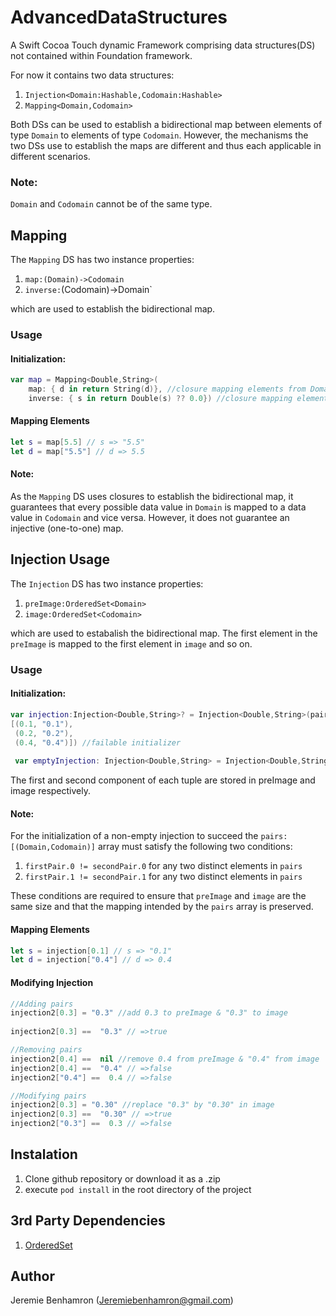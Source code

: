 # AdvancedDataStructures

A Swift Cocoa Touch dynamic Framework comprising data structures(DS) not contained within Foundation framework.

For now it contains two data structures:

1. `Injection<Domain:Hashable,Codomain:Hashable>`
2. `Mapping<Domain,Codomain>`

Both DSs can be used to establish a bidirectional map between elements of type `Domain` to elements of type `Codomain`. However, the mechanisms the two DSs use to establish the maps are different and thus each applicable in different scenarios.

### Note:

`Domain` and `Codomain` cannot be of the same type.

## Mapping

The `Mapping` DS has two instance properties:

1. `map:(Domain)->Codomain` 
2. `inverse:`(Codomain)->Domain`

which are used to establish the bidirectional map. 

### Usage
#### Initialization:


``` swift
var map = Mapping<Double,String>(
	map: { d in return String(d)}, //closure mapping elements from Domain -> Codomain
	inverse: { s in return Double(s) ?? 0.0}) //closure mapping elements from Codomain -> Domain
```
#### Mapping Elements
```swift
let s = map[5.5] // s => "5.5"
let d = map["5.5"] // d => 5.5
```

#### Note: 
As the `Mapping` DS uses closures to establish the bidirectional map, it guarantees that every possible data value in `Domain` is mapped to a data value in `Codomain` and vice versa. However, it does not guarantee an injective (one-to-one) map.

## Injection Usage

The `Injection` DS has two instance properties:

1. `preImage:OrderedSet<Domain>`
2. `image:OrderedSet<Codomain>`

which are used to estabalish the bidirectional map. The first element in the `preImage` is mapped to the first element in `image` and so on. 

### Usage
#### Initialization:


``` swift
var injection:Injection<Double,String>? = Injection<Double,String>(pairs:
[(0.1, "0.1"),
 (0.2, "0.2"),
 (0.4, "0.4")]) //failable initializer
 
 var emptyInjection: Injection<Double,String> = Injection<Double,String>() //returns an empty injection
```
The first and second component of each tuple are stored in preImage and image respectively.

#### Note: 
For the initialization of a non-empty injection to succeed the `pairs:[(Domain,Codomain)]` array must satisfy the following two conditions:

1. `firstPair.0 != secondPair.0` for any two distinct elements in `pairs`
2. `firstPair.1 != secondPair.1` for any two distinct elements in `pairs`

These conditions are required to ensure that `preImage` and `image` are the same size and that the mapping intended by the `pairs` array is preserved.

#### Mapping Elements
```swift
let s = injection[0.1] // s => "0.1"
let d = injection["0.4"] // d => 0.4
```

#### Modifying Injection
```swift
//Adding pairs
injection2[0.3] = "0.3" //add 0.3 to preImage & "0.3" to image
 
injection2[0.3] ==  "0.3" // =>true

//Removing pairs
injection2[0.4] ==  nil //remove 0.4 from preImage & "0.4" from image
injection2[0.4] ==  "0.4" // =>false
injection2["0.4"] ==  0.4 // =>false

//Modifying pairs
injection2[0.3] = "0.30" //replace "0.3" by "0.30" in image
injection2[0.3] ==  "0.30" // =>true
injection2["0.3"] ==  0.3 // =>false
```

## Instalation

1. Clone github repository or download it as a .zip
2. execute `pod install` in the root directory of the project

## 3rd Party Dependencies

1. [OrderedSet](https://github.com/Weebly/OrderedSet)

## Author

Jeremie Benhamron (Jeremiebenhamron@gmail.com)

